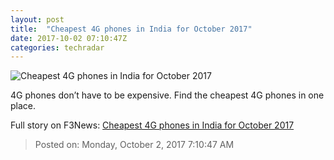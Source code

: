 ```yaml
---
layout: post
title:  "Cheapest 4G phones in India for October 2017"
date: 2017-10-02 07:10:47Z
categories: techradar
---
```


![Cheapest 4G phones in India for October 2017](http://cdn.mos.cms.futurecdn.net/ZKjXjosZZJdVoP5yr9NSMZ-1200-80.jpg)

4G phones don’t have to be expensive. Find the cheapest 4G phones in one place.


Full story on F3News: [Cheapest 4G phones in India for October 2017](http://www.f3nws.com/n/CCnz3G)

> Posted on: Monday, October 2, 2017 7:10:47 AM
